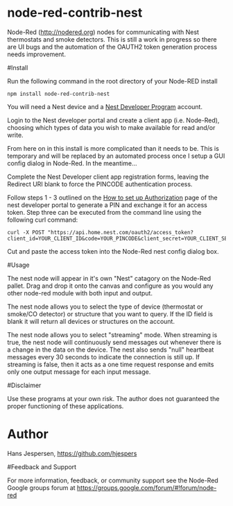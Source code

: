 node-red-contrib-nest
=====================

Node-Red (http://nodered.org) nodes for communicating with Nest thermostats and smoke detectors. 
This is still a work in progress so there are UI bugs and the automation of the OAUTH2 token 
generation process needs improvement. 


#Install

Run the following command in the root directory of your Node-RED install

	npm install node-red-contrib-nest

You will need a Nest device and a <A HREF="https://developer.nest.com">Nest Developer Program</A> account.

Login to the Nest developer portal and create a client app (i.e. Node-Red), choosing which types of data you wish to make available for read and/or write.

From here on in this install is more complicated than it needs to be. This is temporary and will be replaced by an automated process once I setup a GUI config dialog in Node-Red. In the meantime...

Complete the Nest Developer client app registration forms, leaving the Redirect URI blank to force the PINCODE authentication process.

Follow steps 1 - 3 outlined on the <A HREF="https://developer.nest.com/documentation/cloud/how-to-auth#credentials">How to set up Authorization</A> page of the nest developer portal to generate a PIN and exchange it for an access token. Step three can be executed from the command line using the following curl command:

    curl -X POST "https://api.home.nest.com/oauth2/access_token?client_id=YOUR_CLIENT_ID&code=YOUR_PINCODE&client_secret=YOUR_CLIENT_SECRET&grant_type=authorization_code"

Cut and paste the access token into the Node-Red nest config dialog box. 


#Usage

The nest node will appear in it's own "Nest" catagory on the Node-Red pallet. Drag and drop it onto the canvas and configure as you would any other node-red module with both input and output. 

The nest node allows you to select the type of device (thermostat or smoke/CO detector) or structure that you want to query. If the ID field is blank it will return all devices or structures on the account.

The nest node allows you to select "streaming" mode. When streaming is true, the nest node will continuously send messages out whenever there is a change in the data on the device. The nest also sends "null" heartbeat messages every 30 seconds to indicate the connection is still up. If streaming is false, then it acts as a one time request response and emits only one output message for each input message. 

#Disclaimer

Use these programs at your own risk. The author does not guaranteed the proper functioning of these applications. 

# Author

Hans Jespersen, https://github.com/hjespers

#Feedback and Support

For more information, feedback, or community support see the Node-Red Google groups forum at https://groups.google.com/forum/#!forum/node-red
